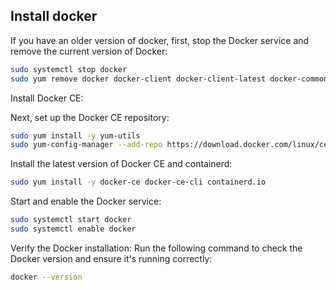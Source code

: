 ## Install docker

If you have an older version of docker, first, stop the Docker service and remove the current version of Docker:

```bash
sudo systemctl stop docker
sudo yum remove docker docker-client docker-client-latest docker-common docker-latest docker-latest-logrotate docker-logrotate docker-engine
```

Install Docker CE:

Next, set up the Docker CE repository:
```bash
sudo yum install -y yum-utils
sudo yum-config-manager --add-repo https://download.docker.com/linux/centos/docker-ce.repo
```

Install the latest version of Docker CE and containerd:

```bash
sudo yum install -y docker-ce docker-ce-cli containerd.io
```

Start and enable the Docker service:
```bash
sudo systemctl start docker
sudo systemctl enable docker
```

Verify the Docker installation:
Run the following command to check the Docker version and ensure it's running correctly:

```bash
docker --version
```

